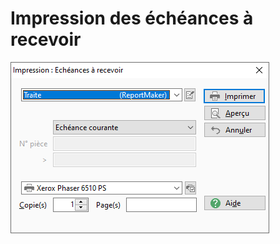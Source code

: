 # Impression des échéances à recevoir
![](../../../assets/images/Echeances/Impressions/2/ImpressionEcheancesRecevoir.png)


